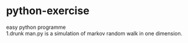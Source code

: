 # python-exercise
easy python programme
<br>
1.drunk man.py is a simulation of markov random walk in one dimension.
